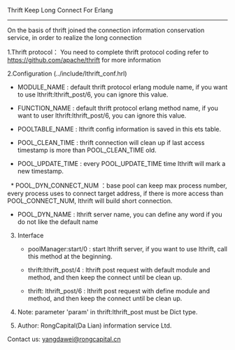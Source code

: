 Thrift Keep Long Connect For Erlang

-------------------------------------------

On the basis of thrift joined the connection information conservation service, in order to realize the long connection

1.Thrift protocol：
    You need to complete thrift protocol coding refer to https://github.com/apache/thrift for more information
    
2.Configuration (../include/lthrift_conf.hrl)

   * MODULE_NAME : default thrift protocol erlang module name, if you want to use lthrift:lthrift_post/6, you can ignore this value.
   
   * FUNCTION_NAME : default thrift protocol erlang method name, if you want to user lthrift:lthrift_post/6, you can ignore this value.
   
   * POOLTABLE_NAME : lthrift config information is saved in this ets table.
   
   * POOL_CLEAN_TIME : thrift connection will clean up if last access timestamp is more than POOL_CLEAN_TIME old.
   
   * POOL_UPDATE_TIME : every POOL_UPDATE_TIME time lthrift will mark a new timestamp.
    
   * POOL_DYN_CONNECT_NUM ：base pool can keep max process number, every process uses to connect target address, if there is more access than POOL_CONNECT_NUM, lthrift will build short connection.
   
   * POOL_DYN_NAME : lthrift server name, you can define any word if you do not like the default name

3. Interface
   
   * poolManager:start/0 :  start lthrift server, if you want to use lthrift, call this method at the beginning.
   
   * thrift:lthrift_post/4 : lthrift post request with default module and method, and then keep the connect until be clean up.
   
   * thrift: lthrift_post/6 : lthrift post request with define module and method, and then keep the connect until be clean up.

4. Note:  parameter 'param' in thrift:lthrift_post must be Dict type.

5. Author:
    RongCapital(Da Lian) information service Ltd.


Contact us:
    yangdawei@rongcapital.cn
   
